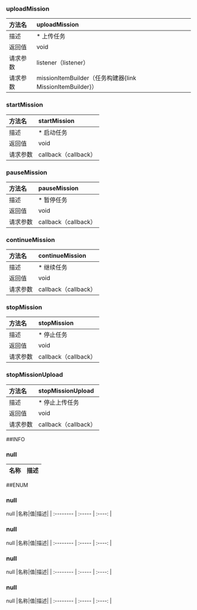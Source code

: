 ### uploadMission
|方法名|uploadMission|
| :--------  | :-----  |
|描述|* 上传任务|
|返回值|void|
|请求参数|listener（listener）
|请求参数|missionItemBuilder（任务构建器{link MissionItemBuilder}）
### startMission
|方法名|startMission|
| :--------  | :-----  |
|描述|* 启动任务|
|返回值|void|
|请求参数|callback（callback）
### pauseMission
|方法名|pauseMission|
| :--------  | :-----  |
|描述|* 暂停任务|
|返回值|void|
|请求参数|callback（callback）
### continueMission
|方法名|continueMission|
| :--------  | :-----  |
|描述|* 继续任务|
|返回值|void|
|请求参数|callback（callback）
### stopMission
|方法名|stopMission|
| :--------  | :-----  |
|描述|* 停止任务|
|返回值|void|
|请求参数|callback（callback）
### stopMissionUpload
|方法名|stopMissionUpload|
| :--------  | :-----  |
|描述|* 停止上传任务|
|返回值|void|
|请求参数|callback（callback）
##INFO
### null

|名称|描述|
| :--------  | :----:  |
##ENUM
### null
null
|名称|值|描述|
| :--------  | :-----  | :----:  |
### null
null
|名称|值|描述|
| :--------  | :-----  | :----:  |
### null
null
|名称|值|描述|
| :--------  | :-----  | :----:  |
### null
null
|名称|值|描述|
| :--------  | :-----  | :----:  |
